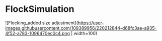 # FlockSimulation
 
![Flocking_added size adjustment](https://user-images.githubusercontent.com/109389956/220212844-d68fc3ae-a935-4f52-a783-1096470ec0c4.png | width=100)
